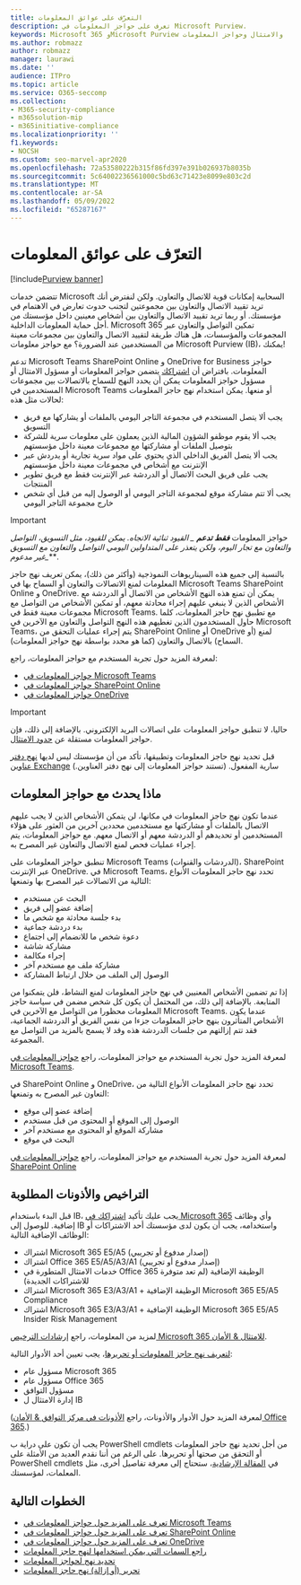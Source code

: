 ```yaml
---
title: التعرّف على عوائق المعلومات
description: تعرف على حواجز المعلومات في Microsoft Purview.
keywords: Microsoft 365 وMicrosoft Purview والامتثال وحواجز المعلومات
ms.author: robmazz
author: robmazz
manager: laurawi
ms.date: ''
audience: ITPro
ms.topic: article
ms.service: O365-seccomp
ms.collection:
- M365-security-compliance
- m365solution-mip
- m365initiative-compliance
ms.localizationpriority: ''
f1.keywords:
- NOCSH
ms.custom: seo-marvel-apr2020
ms.openlocfilehash: 72a53580222b315f86fd397e391b026937b8035b
ms.sourcegitcommit: 5c64002236561000c5bd63c71423e8099e803c2d
ms.translationtype: MT
ms.contentlocale: ar-SA
ms.lasthandoff: 05/09/2022
ms.locfileid: "65287167"
---
```

# <a name="learn-about-information-barriers"></a>التعرّف على عوائق المعلومات

[!include[Purview banner](../includes/purview-rebrand-banner.md)]

تتضمن خدمات Microsoft السحابية إمكانات قوية للاتصال والتعاون. ولكن لنفترض أنك تريد تقييد الاتصال والتعاون بين مجموعتين لتجنب حدوث تعارض في الاهتمام في مؤسستك. أو ربما تريد تقييد الاتصال والتعاون بين أشخاص معينين داخل مؤسستك من أجل حماية المعلومات الداخلية. Microsoft 365 تمكين التواصل والتعاون عبر المجموعات والمؤسسات، هل هناك طريقة لتقييد الاتصال والتعاون بين مجموعات معينة من المستخدمين عند الضرورة؟ مع حواجز معلومات Microsoft Purview (IB)، يمكنك!

تدعم Microsoft Teams SharePoint Online و OneDrive for Business حواجز المعلومات. بافتراض أن [اشتراكك](#required-licenses-and-permissions) يتضمن حواجز المعلومات أو مسؤول الامتثال أو مسؤول حواجز المعلومات يمكن أن يحدد النهج للسماح بالاتصالات بين مجموعات المستخدمين في Microsoft Teams أو منعها. يمكن استخدام نهج حاجز المعلومات لحالات مثل هذه:

- يجب ألا يتصل المستخدم في مجموعة التاجر اليومي بالملفات أو يشاركها مع فريق التسويق
- يجب ألا يقوم موظفو الشؤون المالية الذين يعملون على معلومات سرية للشركة بتوصيل الملفات أو مشاركتها مع مجموعات معينة داخل مؤسستهم
- يجب ألا يتصل الفريق الداخلي الذي يحتوي على مواد سرية تجارية أو يدردش عبر الإنترنت مع أشخاص في مجموعات معينة داخل مؤسستهم
- يجب على فريق البحث الاتصال أو الدردشة عبر الإنترنت فقط مع فريق تطوير المنتجات
- يجب ألا تتم مشاركة موقع لمجموعة التاجر اليومي أو الوصول إليه من قبل أي شخص خارج مجموعة التاجر اليومي

> [!IMPORTANT]
> حواجز المعلومات ***فقط تدعم** _ القيود ثنائية الاتجاه. يمكن للقيود، مثل التسويق، التواصل والتعاون مع تجار اليوم، ولكن يتعذر على المتداولين اليومي التواصل والتعاون مع التسويق _*_غير مدعوم_**.

بالنسبة إلى جميع هذه السيناريوهات النموذجية (وأكثر من ذلك)، يمكن تعريف نهج حاجز المعلومات لمنع الاتصالات والتعاون أو السماح بها في Microsoft Teams SharePoint Online و OneDrive. يمكن أن تمنع هذه النهج الأشخاص من الاتصال أو الدردشة مع الأشخاص الذين لا ينبغي عليهم إجراء محادثة معهم، أو تمكين الأشخاص من التواصل مع مجموعات معينة فقط في Microsoft Teams. مع تطبيق نهج حاجز المعلومات، كلما حاول المستخدمون الذين تغطيهم هذه النهج التواصل والتعاون مع الآخرين في Microsoft Teams، يتم إجراء عمليات التحقق من SharePoint Online أو OneDrive لمنع (أو السماح) بالاتصال والتعاون (كما هو محدد بواسطة نهج حواجز المعلومات).

لمعرفة المزيد حول تجربة المستخدم مع حواجز المعلومات، راجع:

- [حواجز المعلومات في Microsoft Teams](/MicrosoftTeams/information-barriers-in-teams)
- [حواجز المعلومات في SharePoint Online](/sharepoint/information-barriers)
- [حواجز المعلومات في OneDrive](/onedrive/information-barriers)

> [!IMPORTANT]
> حاليا، لا تنطبق حواجز المعلومات على اتصالات البريد الإلكتروني. بالإضافة إلى ذلك، فإن حواجز المعلومات مستقلة عن [حدود الامتثال](set-up-compliance-boundaries.md).<p> قبل تحديد نهج حاجز المعلومات وتطبيقها، تأكد من أن مؤسستك ليس لديها [نهج دفتر عناوين Exchange](/exchange/address-books/address-book-policies/address-book-policies) سارية المفعول. (تستند حواجز المعلومات إلى نهج دفتر العناوين.)

## <a name="what-happens-with-information-barriers"></a>ماذا يحدث مع حواجز المعلومات

عندما تكون نهج حاجز المعلومات في مكانها، لن يتمكن الأشخاص الذين لا يجب عليهم الاتصال بالملفات أو مشاركتها مع مستخدمين محددين آخرين من العثور على هؤلاء المستخدمين أو تحديدهم أو الدردشة معهم أو الاتصال معهم. مع حواجز المعلومات، يتم إجراء عمليات فحص لمنع الاتصال والتعاون غير المصرح به.

تنطبق حواجز المعلومات على Microsoft Teams (الدردشات والقنوات)، SharePoint عبر الإنترنت OneDrive. في Microsoft Teams، تحدد نهج حاجز المعلومات الأنواع التالية من الاتصالات غير المصرح بها وتمنعها:

- البحث عن مستخدم
- إضافة عضو إلى فريق
- بدء جلسة محادثة مع شخص ما
- بدء دردشة جماعية
- دعوة شخص ما للانضمام إلى اجتماع
- مشاركة شاشة
- إجراء مكالمة
- مشاركة ملف مع مستخدم آخر
- الوصول إلى الملف من خلال ارتباط المشاركة

إذا تم تضمين الأشخاص المعنيين في نهج حاجز المعلومات لمنع النشاط، فلن يتمكنوا من المتابعة. بالإضافة إلى ذلك، من المحتمل أن يكون كل شخص مضمن في سياسة حاجز المعلومات محظورا من التواصل مع الآخرين في Microsoft Teams. عندما يكون الأشخاص المتأثرون بنهج حاجز المعلومات جزءا من نفس الفريق أو الدردشة الجماعية، فقد تتم إزالتهم من جلسات الدردشة هذه وقد لا يسمح بالمزيد من التواصل مع المجموعة.

لمعرفة المزيد حول تجربة المستخدم مع حواجز المعلومات، راجع [حواجز المعلومات في Microsoft Teams](/MicrosoftTeams/information-barriers-in-teams).

في SharePoint Online و OneDrive، تحدد نهج حاجز المعلومات الأنواع التالية من التعاون غير المصرح به وتمنعها:

- إضافة عضو إلى موقع
- الوصول إلى الموقع أو المحتوى من قبل مستخدم
- مشاركة الموقع أو المحتوى مع مستخدم آخر
- البحث في موقع

لمعرفة المزيد حول تجربة المستخدم مع حواجز المعلومات، راجع [حواجز المعلومات في SharePoint Online](/sharepoint/information-barriers)

## <a name="required-licenses-and-permissions"></a>التراخيص والأذونات المطلوبة

قبل البدء باستخدام IB، يجب عليك تأكيد [اشتراكك في Microsoft 365](https://www.microsoft.com/microsoft-365/compare-all-microsoft-365-plans) وأي وظائف إضافية. للوصول إلى IB واستخدامه، يجب أن يكون لدى مؤسستك أحد الاشتراكات أو الوظائف الإضافية التالية:

- اشتراك Microsoft 365 E5/A5 (إصدار مدفوع أو تجريبي)
- اشتراك Office 365 E5/A5/A3/A1 (إصدار مدفوع أو تجريبي)
- خدمات الامتثال المتطورة في Office 365 الوظيفة الإضافية (لم تعد متوفرة للاشتراكات الجديدة)
- اشتراك Microsoft 365 E3/A3/A1 + الوظيفة الإضافية Microsoft 365 E5/A5 Compliance
- اشتراك Microsoft 365 E3/A3/A1 + الوظيفة الإضافية Microsoft 365 E5/A5 Insider Risk Management

لمزيد من المعلومات، راجع [إرشادات الترخيص Microsoft 365 للامتثال & الأمان](/office365/servicedescriptions/microsoft-365-service-descriptions/microsoft-365-tenantlevel-services-licensing-guidance/microsoft-365-security-compliance-licensing-guidance#information-protection).

[لتعريف نهج حاجز المعلومات أو تحريرها](information-barriers-policies.md)، يجب تعيين أحد الأدوار التالية:

- مسؤول عام Microsoft 365
- مسؤول عام Office 365
- مسؤول التوافق
- إدارة الامتثال ل IB

(لمعرفة المزيد حول الأدوار والأذونات، راجع [الأذونات في مركز التوافق & الأمان Office 365](../security/office-365-security/permissions-in-the-security-and-compliance-center.md).)

يجب أن تكون على دراية ب PowerShell cmdlets من أجل تحديد نهج حاجز المعلومات أو التحقق من صحتها أو تحريرها. على الرغم من أننا نقدم العديد من الأمثلة على PowerShell cmdlets في [المقالة الإرشادية](information-barriers-policies.md)، ستحتاج إلى معرفة تفاصيل أخرى، مثل المعلمات، لمؤسستك.

## <a name="next-steps"></a>الخطوات التالية

- [تعرف على المزيد حول حواجز المعلومات في Microsoft Teams](/MicrosoftTeams/information-barriers-in-teams)
- [تعرف على المزيد حول حواجز المعلومات في SharePoint Online](/sharepoint/information-barriers)
- [تعرف على المزيد حول حواجز المعلومات في OneDrive](/onedrive/information-barriers)
- [راجع السمات التي يمكن استخدامها لنهج حاجز المعلومات](information-barriers-attributes.md)
- [تحديد نهج لحواجز المعلومات](information-barriers-policies.md)
- [تحرير (أو إزالة) نهج حاجز المعلومات](information-barriers-edit-segments-policies.md)
